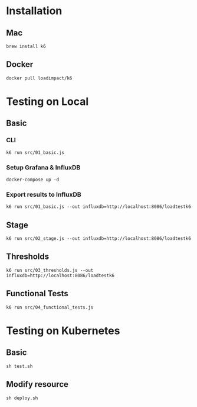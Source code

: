# Installation
## Mac
    brew install k6

## Docker
    docker pull loadimpact/k6

# Testing on Local
## Basic
### CLI
    k6 run src/01_basic.js

### Setup Grafana & InfluxDB
    docker-compose up -d

### Export results to InfluxDB
    k6 run src/01_basic.js --out influxdb=http://localhost:8086/loadtestk6

## Stage
    k6 run src/02_stage.js --out influxdb=http://localhost:8086/loadtestk6

## Thresholds
    k6 run src/03_thresholds.js --out influxdb=http://localhost:8086/loadtestk6

## Functional Tests
    k6 run src/04_functional_tests.js

# Testing on Kubernetes
## Basic
    sh test.sh

## Modify resource
    sh deploy.sh